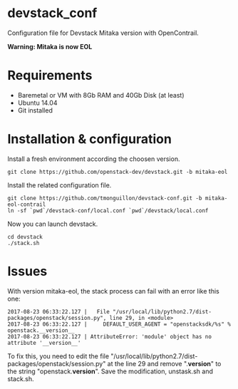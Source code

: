 # devstack_conf

Configuration file for Devstack Mitaka version with OpenContrail.

**Warning: Mitaka is now EOL**

Requirements
============

* Baremetal or VM with 8Gb RAM and 40Gb Disk (at least)
* Ubuntu 14.04
* Git installed


Installation & configuration
============================

Install a fresh environment according the choosen version.

    git clone https://github.com/openstack-dev/devstack.git -b mitaka-eol

Install the related configuration file.

    git clone https://github.com/tmonguillon/devstack-conf.git -b mitaka-eol-contrail
    ln -sf `pwd`/devstack-conf/local.conf `pwd`/devstack/local.conf

Now you can launch devstack.

    cd devstack
    ./stack.sh


Issues
======

With version mitaka-eol, the stack process can fail with an error like this one:

    2017-08-23 06:33:22.127 |   File "/usr/local/lib/python2.7/dist-packages/openstack/session.py", line 29, in <module>
    2017-08-23 06:33:22.127 |     DEFAULT_USER_AGENT = "openstacksdk/%s" % openstack.__version__
    2017-08-23 06:33:22.127 | AttributeError: 'module' object has no attribute '__version__'

To fix this, you need to edit the file "/usr/local/lib/python2.7/dist-packages/openstack/session.py" at the line 29 and remove ".__version__" to the string "openstack.__version__". Save the modification, unstask.sh and stack.sh.




